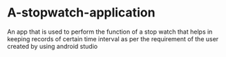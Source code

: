 # A-stopwatch-application
An app that is used to perform the function of a stop watch that helps in keeping records of certain time interval as per the requirement of the user created by using android studio
